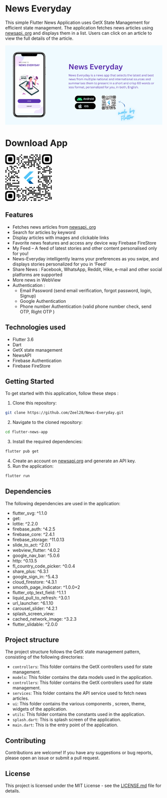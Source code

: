 # News Everyday 

This simple Flutter News Application uses GetX State Management for efficient state management. The application fetches news articles using [newsapi. org](https://newsapi.org/) and displays them in a list. Users can click on an article to view the full details of the article.

<p align="center">
 <img width="800" alt="wonderous-banner-800w" src="screenshots\app_banner_news_everyday.png">
</p>

# Download App
<p align="left">
 <img width="150" alt="wonderous-banner-800w" src="screenshots\download.png">
</p>

## Features
* Fetches news articles from [newsapi. org](https://newsapi.org/)
* Search for articles by keyword
* Display articles with images and clickable links
* Favorite news features and access any device way Firebase FireStore
* My Feed – A feed of latest stories and other content personalised only for you!
* News-Everyday intelligently learns your preferences as you swipe, and displays stories personalized for you in ‘Feed’
* Share News : Facebook, WhatsApp, Reddit, Hike, e-mail and other social platforms are supported
* More news in WebView
* Authentication : 
  - Email Password (send email verification, forgot password, login, Signup)
  - Google Authentication
  - Phone number Authentication  (valid phone number check, send OTP, Right OTP )


## Technologies used
* Flutter 3.6
* Dart
* GetX state management 
* NewsAPI
* Firebase Authentication
* Firebase FireStore 

## Getting Started

To get started with this application, follow these steps :

1. Clone this repository:
```bash
git clone https://github.com/Zeel28/News-Everyday.git
```
2. Navigate to the cloned repository:
```bash
cd flutter-news-app
```
3. Install the required dependencies:
```bash
flutter pub get
```
4. Create an account on [newsapi.org](https://newsapi.org/) and generate an API key.
5. Run the application:
```bash
flutter run
```

## Dependencies
The following dependencies are used in the application:
* flutter_svg: ^1.1.0
* get:
* lottie: ^2.2.0
* firebase_auth: ^4.2.5
* firebase_core: ^2.4.1
* firebase_storage: ^11.0.13
* slide_to_act: ^2.0.1
* webview_flutter: ^4.0.2
* google_nav_bar: ^5.0.6
* http: ^0.13.5
* fl_country_code_picker: ^0.0.4
* share_plus: ^6.3.1
* google_sign_in: ^5.4.3
* cloud_firestore: ^4.3.1
* smooth_page_indicator: ^1.0.0+2
* flutter_otp_text_field: ^1.1.1
* liquid_pull_to_refresh: ^3.0.1
* url_launcher: ^6.1.10
* carousel_slider: ^4.2.1
* splash_screen_view:
* cached_network_image: ^3.2.3
* flutter_slidable: ^2.0.0

## Project structure
The project structure follows the GetX state management pattern, consisting of the following directories:
* `controllers`: This folder contains the GetX controllers used for state management.
* `models`: This folder contains the data models used in the application.
* `controllers`: This folder contains the GetX controllers used for state management.
* `services`: This folder contains the API service used to fetch news articles.
* `ui`: This folder contains the various components , screen, theme, widgets of the application.
* `utils`: This folder contains the constants used in the application.
* `splash.dart`: This is splash screen of the application.
* `main.dart`: This is the entry point of the application.

## Contributing

Contributions are welcome! If you have any suggestions or bug reports, please open an issue or submit a pull request.

## License

This project is licensed under the MIT License - see the [LICENSE.md](LICENSE.md) file for details.